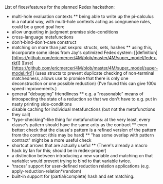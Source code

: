 List of fixes/features for the planned Redex hackathon:
* multi-hole evaluation contexts
** being able to write up the pi-calculus in a natural way, with multi-hole contexts acting as congruence rules, could be a good goal here
* allow unquoting in judgment premise side-conditions
* cross-language metafunctions
* don't-bind-don't-care construct
* matching on more than just sexprs: structs, sets, hashes
** using this, incorporate some ideas from Jay's optimized Fedex system: [[definition][https://github.com/ericmercer/4M/blob/master/4M/super_model/fedex.rkt]] [[use][https://github.com/ericmercer/4M/blob/master/4M/super_model/super-model.rkt]] (uses structs to prevent duplicate checking of non-terminal matchedness, allows use to promise that there is only one deconstruction or one possible reduction) (I've found this can give 100x speed improvements.) 
* general "debugging" friendliness
** e.g. a "reasonable" means of introspecting the state of a reduction so that we don't have to e.g. put in nasty printing side-conditions
* disable caching for individual metafunctions (but not the metafunctions they call)
* "type-checking"-like thing for metafunctions: at the very least, every clause's pattern should have the same arity as the contract
** even better: check that the clause's pattern is a refined version of the pattern from the contract (this may be hard)
** "has some overlap with pattern contract" might be a more useful check
* shortcut arrows that are actually useful
** (There's already a macro hack by Ian for this; should be in redex-proper)
* a distinction between introducing a new variable and matching on that variable: would prevent trying to bind to that variable twice.
* 'traces' support for user-defined reduction relation applications (e.g. apply-reduction-relation*/random)
* built-in support for (partial/complete) hash and set matching.